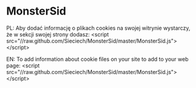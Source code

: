 MonsterSid
==========
PL:
  Aby dodać informację o plikach cookies na swojej witrynie wystarczy, że w sekcji <head> swojej strony dodasz:
  &lt;script src="//raw.github.com/Sieciech/MonsterSid/master/MonsterSid.js">&lt;/script>
  
EN:
  To add information about cookie files on your site to add to your web page:
  &lt;script src="//raw.github.com/Sieciech/MonsterSid/master/MonsterSid.js">&lt;/script>
